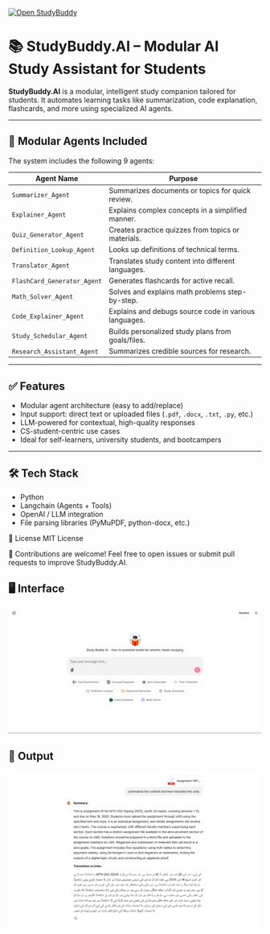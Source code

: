 [![Open StudyBuddy](https://img.shields.io/badge/Open_StudyBuddy-App-blue?style=for-the-badge&logo=openai)](https://studybuddy-production-b63e.up.railway.app/)


# 📚 StudyBuddy.AI – Modular AI Study Assistant for Students

**StudyBuddy.AI** is a modular, intelligent study companion tailored for students. It automates learning tasks like summarization, code explanation, flashcards, and more using specialized AI agents.

---

## 🧠 Modular Agents Included

The system includes the following 9 agents:

| Agent Name                  | Purpose                                              |
|----------------------------|------------------------------------------------------|
| `Summarizer_Agent`         | Summarizes documents or topics for quick review.     |
| `Explainer_Agent`          | Explains complex concepts in a simplified manner.    |
| `Quiz_Generator_Agent`     | Creates practice quizzes from topics or materials.   |
| `Definition_Lookup_Agent`  | Looks up definitions of technical terms.             |
| `Translator_Agent`         | Translates study content into different languages.   |
| `FlashCard_Generator_Agent`| Generates flashcards for active recall.              |
| `Math_Solver_Agent`        | Solves and explains math problems step-by-step.      |
| `Code_Explainer_Agent`     | Explains and debugs source code in various languages.|
| `Study_Schedular_Agent`    | Builds personalized study plans from goals/files.    |
| `Research_Assistant_Agent` | Summarizes credible sources for research.            |

---

## ✅ Features

- Modular agent architecture (easy to add/replace)
- Input support: direct text or uploaded files (`.pdf`, `.docx`, `.txt`, `.py`, etc.)
- LLM-powered for contextual, high-quality responses
- CS-student-centric use cases
- Ideal for self-learners, university students, and bootcampers

---

## 🛠 Tech Stack

- Python
- Langchain (Agents + Tools)
- OpenAI / LLM integration
- File parsing libraries (PyMuPDF, python-docx, etc.)

📄 License
MIT License

🤝 Contributions are welcome! Feel free to open issues or submit pull requests to improve StudyBuddy.AI.

## 🖥️ Interface

![Interface](/images/Interface.png)

## 🚀 Output

![Output](/images/Output.png)
